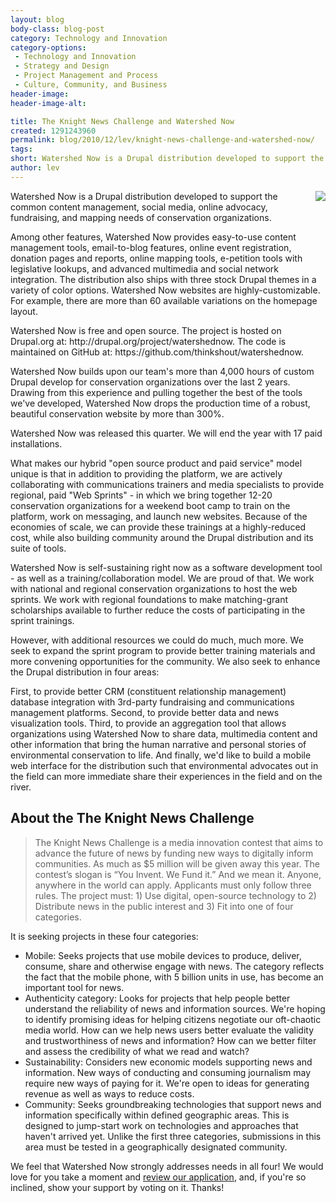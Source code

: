 ```yaml
---
layout: blog
body-class: blog-post
category: Technology and Innovation
category-options:
 - Technology and Innovation
 - Strategy and Design
 - Project Management and Process
 - Culture, Community, and Business
header-image:
header-image-alt:

title: The Knight News Challenge and Watershed Now
created: 1291243960
permalink: blog/2010/12/lev/knight-news-challenge-and-watershed-now/
tags: 
short: Watershed Now is a Drupal distribution developed to support the needs of conservation organizations.
author: lev
---
```

<p><a href="http://drupal.org/project/watershednow"><img src="http://drupal.org/files/images/wn.thumbnail.png" style="float:right; margin: 0 0 10px 10px;" /></a></p><p>Watershed Now is a Drupal distribution developed to support the common content management, social media, online advocacy, fundraising, and mapping needs of conservation organizations.</p><p>Among other features, Watershed Now provides easy-to-use content management tools, email-to-blog features, online event registration, donation pages and reports, online mapping tools, e-petition tools with legislative lookups, and advanced multimedia and social network integration. The distribution also ships with three stock Drupal themes in a variety of color options. Watershed Now websites are highly-customizable. For example, there are more than 60 available variations on the homepage layout.</p><p>Watershed Now is free and open source. The project is hosted on Drupal.org at: http://drupal.org/project/watershednow. The code is maintained on GitHub at: https://github.com/thinkshout/watershednow.</p><p>Watershed Now builds upon our team&#39;s more than 4,000 hours of custom Drupal develop for conservation organizations over the last 2 years. Drawing from this experience and pulling together the best of the tools we&#39;ve developed, Watershed Now drops the production time of a robust, beautiful conservation website by more than 300%.</p><p>Watershed Now was released this quarter. We will end the year with 17 paid installations.</p><p>What makes our hybrid &quot;open source product and paid service&quot; model unique is that in addition to providing the platform, we are actively collaborating with communications trainers and media specialists to provide regional, paid &quot;Web Sprints&quot; - in which we bring together 12-20 conservation organizations for a weekend boot camp to train on the platform, work on messaging, and launch new websites. Because of the economies of scale, we can provide these trainings at a highly-reduced cost, while also building community around the Drupal distribution and its suite of tools.</p><p>Watershed Now is self-sustaining right now as a software development tool - as well as a training/collaboration model. We are proud of that. We work with national and regional conservation organizations to host the web sprints. We work with regional foundations to make matching-grant scholarships available to further reduce the costs of participating in the sprint trainings.</p><p>However, with additional resources we could do much, much more. We seek to expand the sprint program to provide better training materials and more convening opportunities for the community. We also seek to enhance the Drupal distribution in four areas:</p><p>First, to provide better CRM (constituent relationship management) database integration with 3rd-party fundraising and communications management platforms. Second, to provide better data and news visualization tools. Third, to provide an aggregation tool that allows organizations using Watershed Now to share data, multimedia content and other information that bring the human narrative and personal stories of environmental conservation to life. And finally, we&#39;d like to build a mobile web interface for the distribution such that environmental advocates out in the field can more immediate share their experiences in the field and on the river.</p><h2>About the The Knight News Challenge</h2><blockquote><p>The Knight News Challenge is a media innovation contest that aims to advance the future of news by funding new ways to digitally inform communities. As much as $5 million will be given away this year. The contest&rsquo;s slogan is &ldquo;You Invent. We Fund it.&rdquo; And we mean it. Anyone, anywhere in the world can apply. Applicants must only follow three rules. The project must: 1) Use digital, open-source technology to 2) Distribute news in the public interest and 3) Fit into one of four categories.</p></blockquote><p>It is seeking projects in these four categories:</p><ul><li>Mobile: Seeks projects that use mobile devices to produce, deliver, consume, share and otherwise engage with news. The category reflects the fact that the mobile phone, with 5 billion units in use, has become an important tool for news.</li><li>Authenticity category: Looks for projects that help people better understand the reliability of news and information sources. We&#39;re hoping to identify promising ideas for helping citizens negotiate our oft-chaotic media world. How can we help news users better evaluate the validity and trustworthiness of news and information? How can we better filter and assess the credibility of what we read and watch?</li><li>Sustainability: Considers new economic models supporting news and information. New ways of conducting and consuming journalism may require new ways of paying for it. We&#39;re open to ideas for generating revenue as well as ways to reduce costs.</li><li>Community: Seeks groundbreaking technologies that support news and information specifically within defined geographic areas. This is designed to jump-start work on technologies and approaches that haven&#39;t arrived yet. Unlike the first three categories, submissions in this area must be tested in a geographically designated community.</li></ul><p>We feel that Watershed Now strongly addresses needs in all four! We would love for you take a moment and <a href="http://generalapp.newschallenge.org/SNC/ViewItem.aspx?pguid=6671c4e8-ddb2-4170-9b12-e864115cc5a3&amp;itemguid=fc677995-b6c1-4bf7-bcd0-ab1d154c0898">review our application</a>, and, if you&#39;re so inclined, show your support by voting on it. Thanks!</p>
